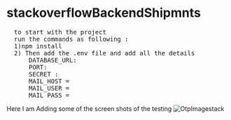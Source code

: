 # stackoverflowBackendShipmnts

<pre>
  to start with the project 
  run the commands as following : 
  1)npm install 
  2) Then add the .env file and add all the details
      DATABASE_URL: 
      PORT:
      SECRET :
      MAIL_HOST = 
      MAIL_USER = 
      MAIL_PASS = 
</pre>

Here I am Adding some of the screen shots of the testing
![OtpImagestack](https://github.com/ashvin232002/stackoverflowBackendShipmnts/assets/120255875/c71f364a-7f23-4114-a34e-65b3d135dd98)

